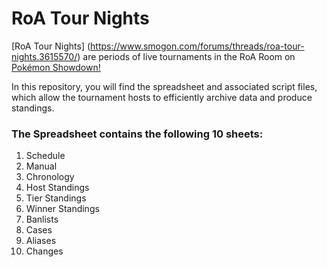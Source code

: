 # RoA Tour Nights

[RoA Tour Nights] (https://www.smogon.com/forums/threads/roa-tour-nights.3615570/) are periods of live tournaments in the RoA Room on [Pokémon Showdown!](https://pokemonshowdown.com/)

In this repository, you will find the spreadsheet and associated script files, which allow the tournament hosts to efficiently archive data and produce standings.

### The Spreadsheet contains the following 10 sheets:

1. Schedule
2. Manual
3. Chronology
4. Host Standings
5. Tier Standings
6. Winner Standings
7. Banlists
8. Cases
9. Aliases
10. Changes
